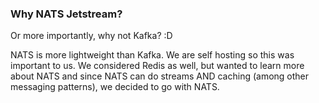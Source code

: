 ### Why NATS Jetstream?

Or more importantly, why not Kafka? :D

NATS is more lightweight than Kafka. We are self hosting so this was important to us. We considered Redis as well, but wanted to learn more about NATS and since NATS can do streams AND caching (among other messaging patterns), we decided to go with NATS.
